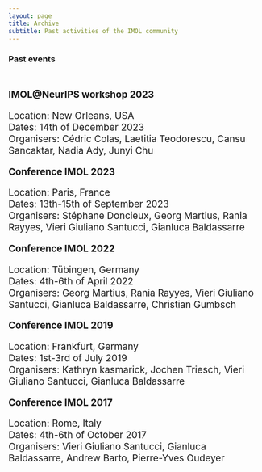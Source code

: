 ```yaml
---
layout: page
title: Archive
subtitle: Past activities of the IMOL community
---
```




<h3 style='margin-bottom: 10pt;'>Past events</h3>
<br>
<div class='description' style='font-size: 14pt;'>

<p><b>IMOL@NeurIPS workshop 2023</b></p>
<p>Location: New Orleans, USA
<br>Dates: 14th of December 2023
<br>Organisers: Cédric Colas, Laetitia Teodorescu, Cansu Sancaktar, Nadia Ady, Junyi Chu
</p>


<p><b>Conference IMOL 2023</b></p>
<p>Location: Paris, France
<br>Dates: 13th-15th of September 2023
<br>Organisers: Stéphane Doncieux, Georg Martius, Rania Rayyes, Vieri Giuliano Santucci, Gianluca Baldassarre
</p>

<p><b>Conference IMOL 2022</b></p>
<p>Location: Tübingen, Germany
<br>Dates: 4th-6th of April 2022
<br>Organisers: Georg Martius, Rania Rayyes, Vieri Giuliano Santucci, Gianluca Baldassarre, Christian Gumbsch
</p>

<p><b>Conference IMOL 2019</b></p>
<p>Location: Frankfurt, Germany
<br>Dates: 1st-3rd of July 2019
<br>Organisers: Kathryn kasmarick, Jochen Triesch, Vieri Giuliano Santucci, Gianluca Baldassarre
</p>

<p><b>Conference IMOL 2017</b></p>
<p>Location: Rome, Italy
<br>Dates: 4th-6th of October 2017
<br>Organisers: Vieri Giuliano Santucci, Gianluca Baldassarre, Andrew Barto, Pierre-Yves Oudeyer
</p>



